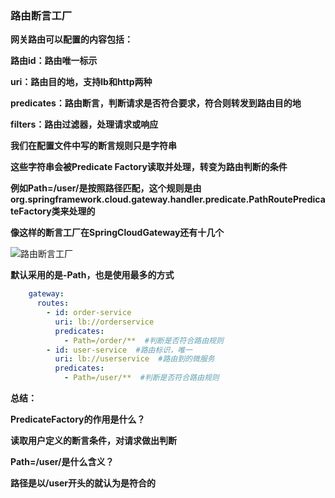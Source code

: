 ### 路由断言工厂

**网关路由可以配置的内容包括：**

**路由id：路由唯一标示**

**uri：路由目的地，支持lb和http两种**

**predicates：路由断言，判断请求是否符合要求，符合则转发到路由目的地**

**filters：路由过滤器，处理请求或响应**



**我们在配置文件中写的断言规则只是字符串**

**这些字符串会被Predicate Factory读取并处理，转变为路由判断的条件**



**例如Path=/user/是按照路径匹配，这个规则是由org.springframework.cloud.gateway.handler.predicate.PathRoutePredicateFactory类来处理的**

**像这样的断言工厂在SpringCloudGateway还有十几个**



![路由断言工厂](E:\笔记整理\微服务技术\图解\路由断言工厂.png)



**默认采用的是-Path，也是使用最多的方式**

```yaml
    gateway:
      routes:
        - id: order-service
          uri: lb://orderservice
          predicates:
            - Path=/order/**  #判断是否符合路由规则
        - id: user-service  #路由标识，唯一
          uri: lb://userservice  #路由到的微服务
          predicates:
            - Path=/user/**  #判断是否符合路由规则
```





**总结：**

**PredicateFactory的作用是什么？**

**读取用户定义的断言条件，对请求做出判断**

**Path=/user/是什么含义？**

**路径是以/user开头的就认为是符合的**

